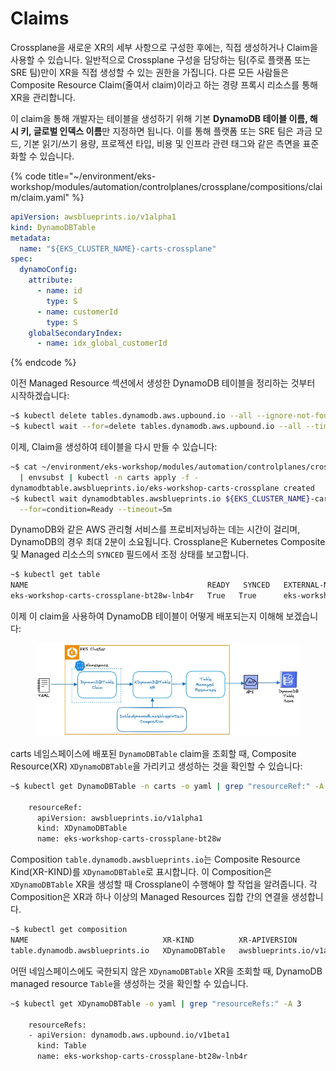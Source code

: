 # Claims

Crossplane을 새로운 XR의 세부 사항으로 구성한 후에는, 직접 생성하거나 Claim을 사용할 수 있습니다. 일반적으로 Crossplane 구성을 담당하는 팀(주로 플랫폼 또는 SRE 팀)만이 XR을 직접 생성할 수 있는 권한을 가집니다. 다른 모든 사람들은 Composite Resource Claim(줄여서 claim)이라고 하는 경량 프록시 리소스를 통해 XR을 관리합니다.

이 claim을 통해 개발자는 테이블을 생성하기 위해 기본 **DynamoDB 테이블 이름, 해시 키, 글로벌 인덱스 이름**만 지정하면 됩니다. 이를 통해 플랫폼 또는 SRE 팀은 과금 모드, 기본 읽기/쓰기 용량, 프로젝션 타입, 비용 및 인프라 관련 태그와 같은 측면을 표준화할 수 있습니다.

{% code title="~/environment/eks-workshop/modules/automation/controlplanes/crossplane/compositions/claim/claim.yaml" %}
```yaml
apiVersion: awsblueprints.io/v1alpha1
kind: DynamoDBTable
metadata:
  name: "${EKS_CLUSTER_NAME}-carts-crossplane"
spec:
  dynamoConfig:
    attribute:
      - name: id
        type: S
      - name: customerId
        type: S
    globalSecondaryIndex:
      - name: idx_global_customerId
```
{% endcode %}

이전 Managed Resource 섹션에서 생성한 DynamoDB 테이블을 정리하는 것부터 시작하겠습니다:

```bash
~$ kubectl delete tables.dynamodb.aws.upbound.io --all --ignore-not-found=true
~$ kubectl wait --for=delete tables.dynamodb.aws.upbound.io --all --timeout=5m
```

이제, Claim을 생성하여 테이블을 다시 만들 수 있습니다:

```bash
~$ cat ~/environment/eks-workshop/modules/automation/controlplanes/crossplane/compositions/claim/claim.yaml \
  | envsubst | kubectl -n carts apply -f -
dynamodbtable.awsblueprints.io/eks-workshop-carts-crossplane created
~$ kubectl wait dynamodbtables.awsblueprints.io ${EKS_CLUSTER_NAME}-carts-crossplane -n carts \
  --for=condition=Ready --timeout=5m
```

DynamoDB와 같은 AWS 관리형 서비스를 프로비저닝하는 데는 시간이 걸리며, DynamoDB의 경우 최대 2분이 소요됩니다. Crossplane은 Kubernetes Composite 및 Managed 리소스의 `SYNCED` 필드에서 조정 상태를 보고합니다.

```bash
~$ kubectl get table
NAME                                        READY   SYNCED   EXTERNAL-NAME                   AGE
eks-workshop-carts-crossplane-bt28w-lnb4r   True   True      eks-workshop-carts-crossplane   6s
```

이제 이 claim을 사용하여 DynamoDB 테이블이 어떻게 배포되는지 이해해 보겠습니다:

<figure><img src="../../../../.gitbook/assets/image.png" alt=""><figcaption></figcaption></figure>

carts 네임스페이스에 배포된 `DynamoDBTable` claim을 조회할 때, Composite Resource(XR) `XDynamoDBTable`을 가리키고 생성하는 것을 확인할 수 있습니다:

```bash
~$ kubectl get DynamoDBTable -n carts -o yaml | grep "resourceRef:" -A 3
 
    resourceRef:
      apiVersion: awsblueprints.io/v1alpha1
      kind: XDynamoDBTable
      name: eks-workshop-carts-crossplane-bt28w
```

Composition `table.dynamodb.awsblueprints.io`는 Composite Resource Kind(XR-KIND)를 `XDynamoDBTable`로 표시합니다. 이 Composition은 `XDynamoDBTable` XR을 생성할 때 Crossplane이 수행해야 할 작업을 알려줍니다. 각 Composition은 XR과 하나 이상의 Managed Resources 집합 간의 연결을 생성합니다.

```bash
~$ kubectl get composition
NAME                              XR-KIND          XR-APIVERSION               AGE
table.dynamodb.awsblueprints.io   XDynamoDBTable   awsblueprints.io/v1alpha1   143m
```

어떤 네임스페이스에도 국한되지 않은 `XDynamoDBTable` XR을 조회할 때, DynamoDB managed resource `Table`을 생성하는 것을 확인할 수 있습니다.

```bash
~$ kubectl get XDynamoDBTable -o yaml | grep "resourceRefs:" -A 3
 
    resourceRefs:
    - apiVersion: dynamodb.aws.upbound.io/v1beta1
      kind: Table
      name: eks-workshop-carts-crossplane-bt28w-lnb4r
```

